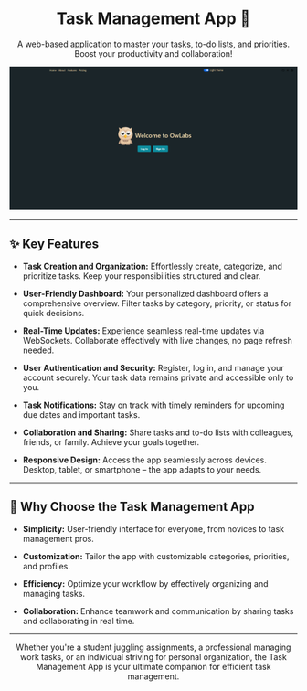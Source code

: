 <div style="text-align: center;">
    <h1>Task Management App 📌</h1>
    <p>A web-based application to master your tasks, to-do lists, and priorities. Boost your productivity and collaboration!</p>
    <img src="app/assets/images/landingSSS.png" alt="App Screenshot">
</div>

---

## ✨ Key Features

- **Task Creation and Organization:** Effortlessly create, categorize, and prioritize tasks. Keep your responsibilities structured and clear.

- **User-Friendly Dashboard:** Your personalized dashboard offers a comprehensive overview. Filter tasks by category, priority, or status for quick decisions.

- **Real-Time Updates:** Experience seamless real-time updates via WebSockets. Collaborate effectively with live changes, no page refresh needed.

- **User Authentication and Security:** Register, log in, and manage your account securely. Your task data remains private and accessible only to you.

- **Task Notifications:** Stay on track with timely reminders for upcoming due dates and important tasks.

- **Collaboration and Sharing:** Share tasks and to-do lists with colleagues, friends, or family. Achieve your goals together.

- **Responsive Design:** Access the app seamlessly across devices. Desktop, tablet, or smartphone – the app adapts to your needs.

---

## 🚀 Why Choose the Task Management App

- **Simplicity:** User-friendly interface for everyone, from novices to task management pros.

- **Customization:** Tailor the app with customizable categories, priorities, and profiles.

- **Efficiency:** Optimize your workflow by effectively organizing and managing tasks.

- **Collaboration:** Enhance teamwork and communication by sharing tasks and collaborating in real time.

---

<p style="text-align: center;">
    Whether you're a student juggling assignments, a professional managing work tasks, or an individual striving for personal organization, the Task Management App is your ultimate companion for efficient task management.</p>
